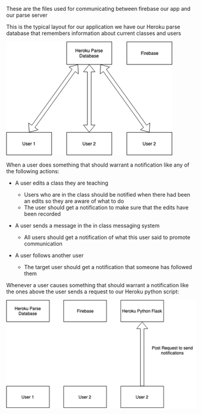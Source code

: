 These are the files used for communicating between firebase our app and our parse server


This is the typical layout for our application we have our Heroku parse database that remembers information about current classes and users


![Typical](images/d1.png)

When a user does something that should warrant a notification like any of the following actions:
- A user edits a class they are teaching
  - Users who are in the class should be notified when there had been an edits so they are aware of what to do
  - The user should get a notification to make sure that the edits have been recorded

- A user sends a message in the in class messaging system
  - All users should get a notification of what this user said to promote communication

- A user follows another user
  - The target user should get a notification that someone has followed them

Whenever a user causes something that should warrant a notification like the ones above the user sends a request to our Heroku python script:

![send](images/d2.png)
